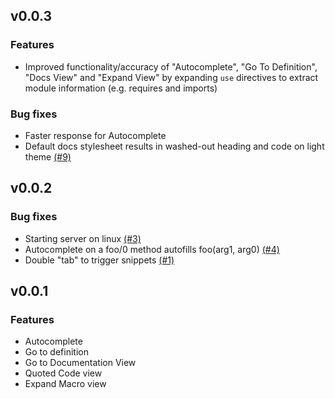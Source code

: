 ## v0.0.3

### Features
* Improved functionality/accuracy of "Autocomplete", "Go To Definition", "Docs View" and "Expand View" by expanding `use` directives to extract module information (e.g. requires and imports)

### Bug fixes
* Faster response for Autocomplete
* Default docs stylesheet results in washed-out heading and code on light theme [(#9)](https://github.com/msaraiva/atom-elixir/issues/9)

## v0.0.2

### Bug fixes
* Starting server on linux [(#3)](https://github.com/msaraiva/atom-elixir/issues/3)
* Autocomplete on a foo/0 method autofills foo(arg1, arg0) [(#4)](https://github.com/msaraiva/atom-elixir/issues/4)
* Double "tab" to trigger snippets [(#1)](https://github.com/msaraiva/atom-elixir/issues/1)

## v0.0.1

### Features
* Autocomplete
* Go to definition
* Go to Documentation View
* Quoted Code view
* Expand Macro view
